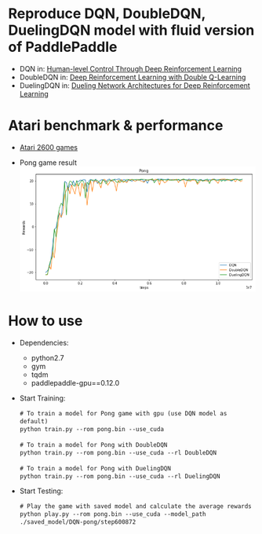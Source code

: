 # Reproduce DQN, DoubleDQN, DuelingDQN model with fluid version of PaddlePaddle

+ DQN in:
[Human-level Control Through Deep Reinforcement Learning](http://www.nature.com/nature/journal/v518/n7540/full/nature14236.html)
+ DoubleDQN in:
[Deep Reinforcement Learning with Double Q-Learning](https://www.aaai.org/ocs/index.php/AAAI/AAAI16/paper/viewPaper/12389)
+ DuelingDQN in:
[Dueling Network Architectures for Deep Reinforcement Learning](http://proceedings.mlr.press/v48/wangf16.html)

# Atari benchmark & performance
+ [Atari 2600 games](https://gym.openai.com/envs/#atari)

+ Pong game result
![DQN result](assets/dqn.png)

# How to use
+ Dependencies:
    + python2.7
    + gym
    + tqdm
    + paddlepaddle-gpu==0.12.0

+ Start Training:
    ```
    # To train a model for Pong game with gpu (use DQN model as default)
    python train.py --rom pong.bin --use_cuda
 
    # To train a model for Pong with DoubleDQN
    python train.py --rom pong.bin --use_cuda --rl DoubleDQN
 
    # To train a model for Pong with DuelingDQN
    python train.py --rom pong.bin --use_cuda --rl DuelingDQN
    ```

+ Start Testing:
    ```
    # Play the game with saved model and calculate the average rewards
    python play.py --rom pong.bin --use_cuda --model_path ./saved_model/DQN-pong/step600872
    ```
